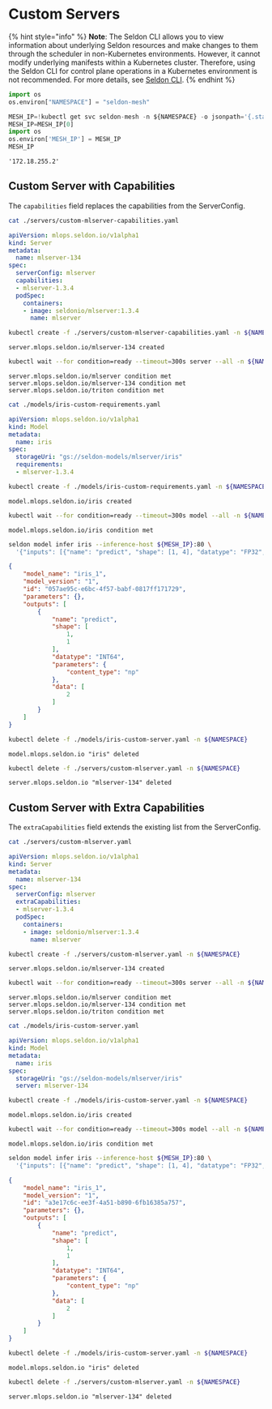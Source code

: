 ---
---

# Custom Servers

{% hint style="info" %}
**Note**:  The Seldon CLI allows you to view information about underlying Seldon resources and make changes to them through the scheduler in non-Kubernetes environments. However, it cannot modify underlying manifests within a Kubernetes cluster. Therefore, using the Seldon CLI for control plane operations in a Kubernetes environment is not recommended. For more details, see [Seldon CLI](../cli/).
{% endhint %}

```python
import os
os.environ["NAMESPACE"] = "seldon-mesh"
```

```python
MESH_IP=!kubectl get svc seldon-mesh -n ${NAMESPACE} -o jsonpath='{.status.loadBalancer.ingress[0].ip}'
MESH_IP=MESH_IP[0]
import os
os.environ['MESH_IP'] = MESH_IP
MESH_IP
```

```
'172.18.255.2'

```

## Custom Server with Capabilities

The `capabilities` field replaces the capabilities from the ServerConfig.

```bash
cat ./servers/custom-mlserver-capabilities.yaml
```

```yaml
apiVersion: mlops.seldon.io/v1alpha1
kind: Server
metadata:
  name: mlserver-134
spec:
  serverConfig: mlserver
  capabilities:
  - mlserver-1.3.4
  podSpec:
    containers:
    - image: seldonio/mlserver:1.3.4
      name: mlserver

```

```bash
kubectl create -f ./servers/custom-mlserver-capabilities.yaml -n ${NAMESPACE}
```

```
server.mlops.seldon.io/mlserver-134 created

```

```bash
kubectl wait --for condition=ready --timeout=300s server --all -n ${NAMESPACE}
```

```
server.mlops.seldon.io/mlserver condition met
server.mlops.seldon.io/mlserver-134 condition met
server.mlops.seldon.io/triton condition met

```

```bash
cat ./models/iris-custom-requirements.yaml
```

```yaml
apiVersion: mlops.seldon.io/v1alpha1
kind: Model
metadata:
  name: iris
spec:
  storageUri: "gs://seldon-models/mlserver/iris"
  requirements:
  - mlserver-1.3.4

```

```bash
kubectl create -f ./models/iris-custom-requirements.yaml -n ${NAMESPACE}
```

```
model.mlops.seldon.io/iris created

```

```bash
kubectl wait --for condition=ready --timeout=300s model --all -n ${NAMESPACE}
```

```
model.mlops.seldon.io/iris condition met

```

```bash
seldon model infer iris --inference-host ${MESH_IP}:80 \
  '{"inputs": [{"name": "predict", "shape": [1, 4], "datatype": "FP32", "data": [[1, 2, 3, 4]]}]}'
```

```json
{
	"model_name": "iris_1",
	"model_version": "1",
	"id": "057ae95c-e6bc-4f57-babf-0817ff171729",
	"parameters": {},
	"outputs": [
		{
			"name": "predict",
			"shape": [
				1,
				1
			],
			"datatype": "INT64",
			"parameters": {
				"content_type": "np"
			},
			"data": [
				2
			]
		}
	]
}

```

```bash
kubectl delete -f ./models/iris-custom-server.yaml -n ${NAMESPACE}
```

```
model.mlops.seldon.io "iris" deleted

```

```bash
kubectl delete -f ./servers/custom-mlserver.yaml -n ${NAMESPACE}
```

```
server.mlops.seldon.io "mlserver-134" deleted

```

## Custom Server with Extra Capabilities

The `extraCapabilities` field extends the existing list from the ServerConfig.

```bash
cat ./servers/custom-mlserver.yaml
```

```yaml
apiVersion: mlops.seldon.io/v1alpha1
kind: Server
metadata:
  name: mlserver-134
spec:
  serverConfig: mlserver
  extraCapabilities:
  - mlserver-1.3.4
  podSpec:
    containers:
    - image: seldonio/mlserver:1.3.4
      name: mlserver

```

```bash
kubectl create -f ./servers/custom-mlserver.yaml -n ${NAMESPACE}
```

```
server.mlops.seldon.io/mlserver-134 created

```

```bash
kubectl wait --for condition=ready --timeout=300s server --all -n ${NAMESPACE}
```

```
server.mlops.seldon.io/mlserver condition met
server.mlops.seldon.io/mlserver-134 condition met
server.mlops.seldon.io/triton condition met

```

```bash
cat ./models/iris-custom-server.yaml
```

```yaml
apiVersion: mlops.seldon.io/v1alpha1
kind: Model
metadata:
  name: iris
spec:
  storageUri: "gs://seldon-models/mlserver/iris"
  server: mlserver-134

```

```bash
kubectl create -f ./models/iris-custom-server.yaml -n ${NAMESPACE}
```

```
model.mlops.seldon.io/iris created

```

```bash
kubectl wait --for condition=ready --timeout=300s model --all -n ${NAMESPACE}
```

```
model.mlops.seldon.io/iris condition met

```

```bash
seldon model infer iris --inference-host ${MESH_IP}:80 \
  '{"inputs": [{"name": "predict", "shape": [1, 4], "datatype": "FP32", "data": [[1, 2, 3, 4]]}]}'
```

```json
{
	"model_name": "iris_1",
	"model_version": "1",
	"id": "a3e17c6c-ee3f-4a51-b890-6fb16385a757",
	"parameters": {},
	"outputs": [
		{
			"name": "predict",
			"shape": [
				1,
				1
			],
			"datatype": "INT64",
			"parameters": {
				"content_type": "np"
			},
			"data": [
				2
			]
		}
	]
}

```

```bash
kubectl delete -f ./models/iris-custom-server.yaml -n ${NAMESPACE}
```

```
model.mlops.seldon.io "iris" deleted

```

```bash
kubectl delete -f ./servers/custom-mlserver.yaml -n ${NAMESPACE}
```

```
server.mlops.seldon.io "mlserver-134" deleted

```

```python
```
